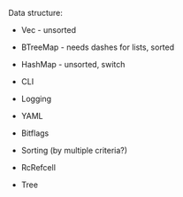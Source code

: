 
Data structure:
- Vec - unsorted
- BTreeMap - needs dashes for lists, sorted
- HashMap - unsorted, switch

- CLI
- Logging
- YAML


- Bitflags
- Sorting (by multiple criteria?)

- RcRefcell
- Tree

